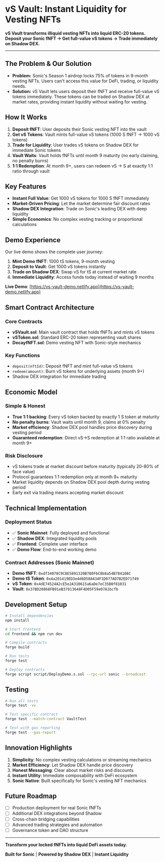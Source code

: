 # vS Vault: Instant Liquidity for Vesting NFTs

**vS Vault transforms illiquid vesting NFTs into liquid ERC-20 tokens. Deposit your Sonic fNFT → Get full-value vS tokens → Trade immediately on Shadow DEX.**

---

## The Problem & Our Solution

- **Problem:** Sonic's Season 1 airdrop locks 75% of tokens in 9-month vesting NFTs. Users can't access this value for DeFi, trading, or liquidity needs.
- **Solution:** vS Vault lets users deposit their fNFT and receive full-value vS tokens immediately. These tokens can be traded on Shadow DEX at market rates, providing instant liquidity without waiting for vesting.

## How It Works

1. **Deposit fNFT**: User deposits their Sonic vesting NFT into the vault
2. **Get vS Tokens**: Vault mints full-value vS tokens (1000 S fNFT → 1000 vS tokens)
3. **Trade for Liquidity**: User trades vS tokens on Shadow DEX for immediate Sonic tokens
4. **Vault Waits**: Vault holds fNFTs until month 9 maturity (no early claiming, no penalty burns)
5. **1:1 Redemption**: At month 9+, users can redeem vS → S at exactly 1:1 ratio through vault

## Key Features

- **Instant Full Value**: Get 1000 vS tokens for 1000 S fNFT immediately
- **Market-Driven Pricing**: Let the market determine fair discount rates
- **Shadow DEX Integration**: Trade on Sonic's leading DEX with deep liquidity
- **Simple Economics**: No complex vesting tracking or proportional calculations

## Demo Experience

Our live demo shows the complete user journey:

1. **Mint Demo fNFT**: 1000 tS tokens, 9-month vesting
2. **Deposit to Vault**: Get 1000 vS tokens instantly  
3. **Trade on Shadow DEX**: Swap vS for tS at current market rate
4. **Immediate Liquidity**: Access funds today instead of waiting 9 months

**Live Demo**: [https://vs-vault-demo.netlify.app](https://vs-vault-demo.netlify.app)

## Smart Contract Architecture

### Core Contracts
- **vSVault.sol**: Main vault contract that holds fNFTs and mints vS tokens
- **vSToken.sol**: Standard ERC-20 token representing vault shares
- **DecayfNFT.sol**: Demo vesting NFT with Sonic-style mechanics

### Key Functions
- `deposit(nftId)`: Deposit fNFT and mint full-value vS tokens
- `redeem(amount)`: Burn vS tokens for underlying assets (month 9+)
- Shadow DEX integration for immediate trading

## Economic Model

### Simple & Honest
- **True 1:1 backing**: Every vS token backed by exactly 1 S token at maturity
- **No penalty burns**: Vault waits until month 9, claims at 0% penalty
- **Market efficiency**: Shadow DEX pool handles price discovery during vesting period
- **Guaranteed redemption**: Direct vS→S redemption at 1:1 ratio available at month 9+

### Risk Disclosure
- vS tokens trade at market discount before maturity (typically 20-80% of face value)
- Protocol guarantees 1:1 redemption only at month 9+ maturity
- Market liquidity depends on Shadow DEX pool depth during vesting period
- Early exit via trading means accepting market discount

## Technical Implementation

### Deployment Status
- ✅ **Sonic Mainnet**: Fully deployed and functional
- ✅ **Shadow DEX**: Integrated liquidity pools
- ✅ **Frontend**: Complete user interface
- ✅ **Demo Flow**: End-to-end working demo

### Contract Addresses (Sonic Mainnet)
- **Demo fNFT**: `0xdf34078C9C8E5891320B780F6C8b8a54B784108C`
- **Demo tS Token**: `0x4a201419ED3e4d6D58A434F1D077AD7B2ED71f49`
- **vS Token**: `0x4dE74524A2cE5e2A310615a6aDe7eC35B0f81031`
- **Vault**: `0x37BD20868FB91eB37813648F4D05F59e07A1bcfb`

## Development Setup

```bash
# Install dependencies
npm install

# Start frontend
cd frontend && npm run dev

# Compile contracts
forge build

# Run tests
forge test

# Deploy contracts
forge script script/DeployDemo.s.sol --rpc-url sonic --broadcast
```

## Testing

```bash
# Run all tests
forge test -vv

# Test specific contract
forge test --match-contract VaultTest

# Test with gas reporting
forge test --gas-report
```

## Innovation Highlights

1. **Simplicity**: No complex vesting calculations or streaming mechanics
2. **Market Efficiency**: Let Shadow DEX handle price discovery
3. **Honest Messaging**: Clear about market risks and discounts
4. **Instant Utility**: Immediate composability with DeFi ecosystem
5. **Sonic Native**: Built specifically for Sonic's vesting NFT mechanics

## Future Roadmap

- [ ] Production deployment for real Sonic fNFTs
- [ ] Additional DEX integrations beyond Shadow
- [ ] Cross-chain bridging capabilities
- [ ] Advanced trading strategies and automation
- [ ] Governance token and DAO structure

---

**Transform your locked fNFTs into liquid DeFi assets today.**

**Built for Sonic** | **Powered by Shadow DEX** | **Instant Liquidity**
